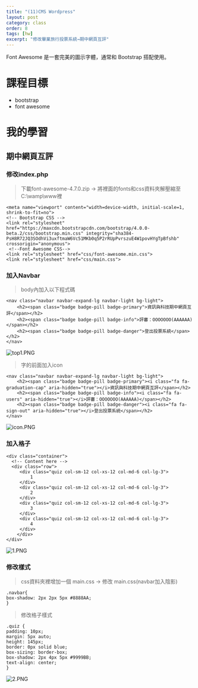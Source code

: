 ```yaml
---
title: "(11)CMS Wordpress"
layout: post
category: class
order: 8
tags: [hw]
excerpt: "修改畢業旅行投票系統→期中網頁互評"
---
```

Font Awesome 是一套完美的圖示字體，通常和 Bootstrap 搭配使用。

# 課程目標
- bootstrap
- font awesome

# 我的學習

## 期中網頁互評

### 修改index.php
> 下載font-awesome-4.7.0.zip → 將裡面的fonts和css資料夾解壓縮至C:\wamp\www裡

```
<meta name="viewport" content="width=device-width, initial-scale=1, shrink-to-fit=no">
<!-- Bootstrap CSS -->
<link rel="stylesheet" href="https://maxcdn.bootstrapcdn.com/bootstrap/4.0.0-beta.2/css/bootstrap.min.css" integrity="sha384-PsH8R72JQ3SOdhVi3uxftmaW6Vc51MKb0q5P2rRUpPvrszuE4W1povHYgTpBfshb" crossorigin="anonymous">
 <!--Font Awesome CSS-->
<link rel="stylesheet" href="css/font-awesome.min.css">
<link rel="stylesheet" href="css/main.css">
```

### 加入Navbar

> body內加入以下程式碼

```
<nav class="navbar navbar-expand-lg navbar-light bg-light">
    <h2><span class="badge badge-pill badge-primary">資訊與科技期中網頁互評</span></h2>
    <h2><span class="badge badge-pill badge-info">評審：OOOOOOO(AAAAAA)</span></h2>
    <h2><span class="badge badge-pill badge-danger">登出投票系統</span></h2>
</nav>
```
![top1.PNG](https://i.loli.net/2017/12/02/5a2263daa6cfe.png)

> 字的前面加入icon

```
<nav class="navbar navbar-expand-lg navbar-light bg-light">
    <h2><span class="badge badge-pill badge-primary"><i class="fa fa-graduation-cap" aria-hidden="true"></i>資訊與科技期中網頁互評</span></h2>
    <h2><span class="badge badge-pill badge-info"><i class="fa fa-users" aria-hidden="true"></i>評審：OOOOOOO(AAAAAA)</span></h2>
    <h2><span class="badge badge-pill badge-danger"><i class="fa fa-sign-out" aria-hidden="true"></i>登出投票系統</span></h2>
</nav>
```
![icon.PNG](https://i.loli.net/2017/12/02/5a2263dab4b42.png)

### 加入格子

```
<div class="container">
  <!-- Content here -->
  <div class="row">
     <div class="quiz col-sm-12 col-xs-12 col-md-6 col-lg-3">
         1
     </div>
     <div class="quiz col-sm-12 col-xs-12 col-md-6 col-lg-3">
         2
     </div>
     <div class="quiz col-sm-12 col-xs-12 col-md-6 col-lg-3">
         3
     </div>
     <div class="quiz col-sm-12 col-xs-12 col-md-6 col-lg-3">
         4
     </div>
    </div>
</div>
```
![1.PNG](https://i.loli.net/2017/12/02/5a2263dab45ca.png)

### 修改樣式

> css資料夾裡增加一個 main.css → 修改 main.css(navbar加入陰影)

```
.navbar{
box-shadow: 2px 2px 5px #8888AA;
}
```

> 修改格子樣式

```
.quiz {
padding: 10px;
margin: 5px auto;
height: 145px;
border: 0px solid blue;
box-sizing: border-box;
box-shadow: 2px 4px 5px #9999BB;
text-align: center;
}
```
![2.PNG](https://i.loli.net/2017/12/02/5a2263dab4876.png)







[1]: https://github.com/        "GitHub"
[2]: https://pages.github.com/  "GitHub Pages"
[3]: https://jekyllrb.com/      "Jekyll"
[4]: http://markdown.tw         "Markdown文件"
[5]: http://dillinger.io/       "Dillinger"









